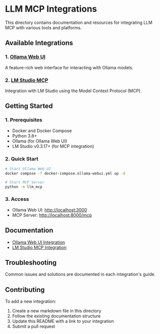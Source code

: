 # LLM MCP Integrations

This directory contains documentation and resources for integrating LLM MCP with various tools and platforms.

## Available Integrations

### 1. [Ollama Web UI](./ollama_webui_integration.md)

A feature-rich web interface for interacting with Ollama models.

### 2. [LM Studio MCP](./lmstudio_mcp_integration.md)

Integration with LM Studio using the Model Context Protocol (MCP).

## Getting Started

### 1. Prerequisites

- Docker and Docker Compose
- Python 3.8+
- Ollama (for Ollama Web UI)
- LM Studio v0.3.17+ (for MCP integration)

### 2. Quick Start

```bash
# Start Ollama Web UI
docker compose -f docker-compose.ollama-webui.yml up -d

# Start MCP Server
python -m llm_mcp
```

### 3. Access

- Ollama Web UI: <http://localhost:3000>
- MCP Server: <http://localhost:8000/mcp>

## Documentation

- [Ollama Web UI Integration](./ollama_webui_integration.md)
- [LM Studio MCP Integration](./lmstudio_mcp_integration.md)

## Troubleshooting

Common issues and solutions are documented in each integration's guide.

## Contributing

To add a new integration:

1. Create a new markdown file in this directory
2. Follow the existing documentation structure
3. Update this README with a link to your integration
4. Submit a pull request
